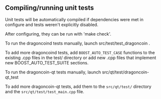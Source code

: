 Compiling/running unit tests
------------------------------------

Unit tests will be automatically compiled if dependencies were met in configure
and tests weren't explicitly disabled.

After configuring, they can be run with 'make check'.

To run the dragoncoind tests manually, launch src/test/test_dragoncoin .

To add more dragoncoind tests, add `BOOST_AUTO_TEST_CASE` functions to the existing
.cpp files in the test/ directory or add new .cpp files that
implement new BOOST_AUTO_TEST_SUITE sections.

To run the dragoncoin-qt tests manually, launch src/qt/test/dragoncoin-qt_test

To add more dragoncoin-qt tests, add them to the `src/qt/test/` directory and
the `src/qt/test/test_main.cpp` file.
